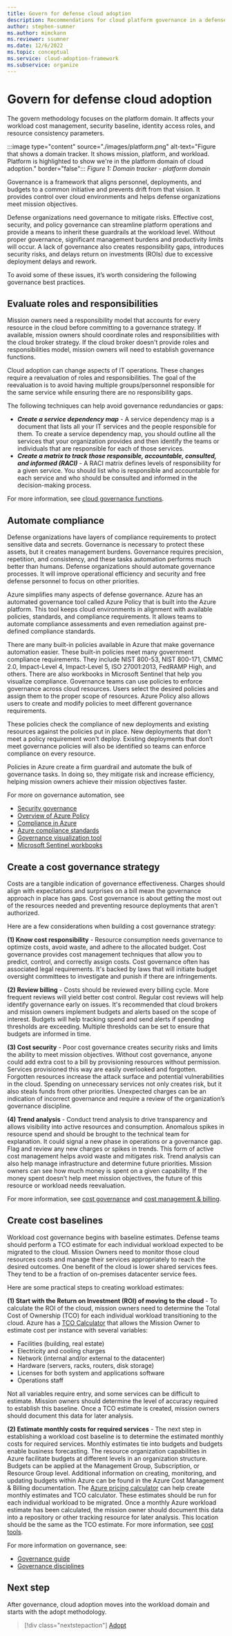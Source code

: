 ```yaml
---
title: Govern for defense cloud adoption
description: Recommendations for cloud platform governance in a defense organization
author: stephen-sumner
ms.author: mimckann
ms.reviewer: ssumner
ms.date: 12/6/2022
ms.topic: conceptual
ms.service: cloud-adoption-framework
ms.subservice: organize
---
```

# Govern for defense cloud adoption

The govern methodology focuses on the platform domain. It affects your workload cost management, security baseline, identity access roles, and resource consistency parameters.

:::image type="content" source="./images/platform.png" alt-text="Figure that shows a domain tracker. It shows mission, platform, and workload. Platform is highlighted to show we're in the platform domain of cloud adoption." border="false":::
*Figure 1: Domain tracker - platform domain*

Governance is a framework that aligns personnel, deployments, and budgets to a common initiative and prevents drift from that vision. It provides control over cloud environments and helps defense organizations meet mission objectives.

Defense organizations need governance to mitigate risks. Effective cost, security, and policy governance can streamline platform operations and provide a means to inherit these guardrails at the workload level. Without proper governance, significant management burdens and productivity limits will occur. A lack of governance also creates responsibility gaps, introduces security risks, and delays return on investments (ROIs) due to excessive deployment delays and rework.

To avoid some of these issues, it’s worth considering the following governance best practices.

## Evaluate roles and responsibilities

Mission owners need a responsibility model that accounts for every resource in the cloud before committing to a governance strategy. If available, mission owners should coordinate roles and responsibilities with the cloud broker strategy. If the cloud broker doesn't provide roles and responsibilities model, mission owners will need to establish governance functions.

Cloud adoption can change aspects of IT operations. These changes require a reevaluation of roles and responsibilities. The goal of the reevaluation is to avoid having multiple groups/personnel responsible for the same service while ensuring there are no responsibility gaps.

The following techniques can help avoid governance redundancies or gaps:

- ***Create a service dependency map*** - A service dependency map is a document that lists all your IT services and the people responsible for them. To create a service dependency map, you should outline all the services that your organization provides and then identify the teams or individuals that are responsible for each of those services.
- ***Create a matrix to track those responsible, accountable, consulted, and informed (RACI)*** - A RACI matrix defines levels of responsibility for a given service.  You should list who is responsible and accountable for each service and who should be consulted and informed in the decision-making process.

For more information, see [cloud governance functions](/azure/cloud-adoption-framework/organize/cloud-governance).

## Automate compliance

Defense organizations have layers of compliance requirements to protect sensitive data and secrets. Governance is necessary to protect these assets, but it creates management burdens. Governance requires precision, repetition, and consistency, and these tasks automation performs much better than humans. Defense organizations should automate governance processes. It will improve operational efficiency and security and free defense personnel to focus on other priorities.

Azure simplifies many aspects of defense governance. Azure has an automated governance tool called Azure Policy that is built into the Azure platform. This tool keeps cloud environments in alignment with available policies, standards, and compliance requirements. It allows teams to automate compliance assessments and even remediation against pre-defined compliance standards.  

There are many built-in policies available in Azure that make governance automation easier. These built-in policies meet many government compliance requirements. They include NIST 800-53, NIST 800-171, CMMC 2.0, Impact-Level 4, Impact-Level 5, ISO 27001:2013, FedRAMP High, and others. There are also workbooks in Microsoft Sentinel that help you visualize compliance. Governance teams can use policies to enforce governance across cloud resources. Users select the desired policies and assign them to the proper scope of resources. Azure Policy also allows users to create and modify policies to meet different governance requirements.

These policies check the compliance of new deployments and existing resources against the policies put in place. New deployments that don’t meet a policy requirement won't deploy. Existing deployments that don’t meet governance policies will also be identified so teams can enforce compliance on every resource.

Policies in Azure create a firm guardrail and automate the bulk of governance tasks. In doing so, they mitigate risk and increase efficiency, helping mission owners achieve their mission objectives faster.

For more on governance automation, see

- [Security governance](/azure/cloud-adoption-framework/secure/security-governance)
- [Overview of Azure Policy](/azure/governance/policy/)
- [Compliance in Azure](/azure/azure-government/documentation-government-plan-compliance)
- [Azure compliance standards](/azure/compliance/)
- [Governance visualization tool](https://github.com/microsoft/CloudAdoptionframework/tree/master/govern/AzureGovernanceVisualizer)
- [Microsoft Sentinel workbooks](/azure/sentinel/top-workbooks)

## Create a cost governance strategy

Costs are a tangible indication of governance effectiveness. Charges should align with expectations and surprises on a bill mean the governance approach in place has gaps. Cost governance is about getting the most out of the resources needed and preventing resource deployments that aren't authorized.

Here are a few considerations when building a cost governance strategy:

**(1) Know cost responsibility** - Resource consumption needs governance to optimize costs, avoid waste, and adhere to the allocated budget. Cost governance provides cost management techniques that allow you to predict, control, and correctly assign costs. Cost governance often has associated legal requirements. It's backed by laws that will initiate budget oversight committees to investigate and punish if there are infringements.

**(2) Review billing** - Costs should be reviewed every billing cycle. More frequent reviews will yield better cost control. Regular cost reviews will help identify governance early on issues. It's recommended that cloud brokers and mission owners implement budgets and alerts based on the scope of interest. Budgets will help tracking spend and send alerts if spending thresholds are exceeding. Multiple thresholds can be set to ensure that budgets are informed in time.

**(3) Cost security** - Poor cost governance creates security risks and limits the ability to meet mission objectives. Without cost governance, anyone could add extra cost to a bill by provisioning resources without permission. Services provisioned this way are easily overlooked and forgotten. Forgotten resources increase the attack surface and potential vulnerabilities in the cloud. Spending on unnecessary services not only creates risk, but it also steals funds from other priorities. Unexpected charges can be an indication of incorrect governance and require a review of the organization’s governance discipline.

**(4) Trend analysis** - Conduct trend analysis to drive transparency and allows visibility into active resources and consumption. Anomalous spikes in resource spend and should be brought to the technical team for explanation. It could signal a new phase in operations or a governance gap. Flag and review any new charges or spikes in trends. This form of active cost management helps avoid waste and mitigates risk. Trend analysis can also help manage infrastructure and determine future priorities. Mission owners can see how much money is spent on a given capability. If the money spent doesn’t help meet mission objectives, the future of this resource or workload needs reevaluation.

For more information, see [cost governance](/azure/cloud-adoption-framework/govern/cost-management/) and [cost management & billing](/azure/cost-management-billing/cost-management-billing-overview).

## Create cost baselines

Workload cost governance begins with baseline estimates. Defense teams should perform a TCO estimate for each individual workload expected to be migrated to the cloud. Mission Owners need to monitor those cloud resources costs and manage their services appropriately to reach the desired outcomes. One benefit of the cloud is lower shared services fees. They tend to be a fraction of on-premises datacenter service fees.

Here are some practical steps to creating workload estimates:

**(1) Start with the Return on Investment (ROI) of moving to the cloud** - To calculate the ROI of the cloud, mission owners need to determine the Total Cost of Ownership (TCO) for each individual workload transitioning to the cloud. Azure has a [TCO Calculator](https://azure.microsoft.com/pricing/tco/calculator/) that allows the Mission Owner to estimate cost per instance with several variables:

- Facilities (building, real estate)
- Electricity and cooling charges
- Network (internal and/or  external to the datacenter)
- Hardware (servers, racks, routers, disk storage)
- Licenses for both system and applications software
- Operations staff

Not all variables require entry, and some services can be difficult to estimate. Mission owners should determine the level of accuracy required to establish this baseline. Once a TCO estimate is created, mission owners should document this data for later analysis.

**(2) Estimate monthly costs for required services** - The next step in establishing a workload cost baseline is to determine the estimated monthly costs for required services. Monthly estimates tie into budgets and budgets enable business forecasting. The resource organization capabilities in Azure facilitate budgets at different levels in an organization structure. Budgets can be applied at the Management Group, Subscription, or Resource Group level. Additional information on creating, monitoring, and updating budgets within Azure can be found in the Azure Cost Management & Billing documentation. The [Azure pricing calculator](https://azure.microsoft.com/pricing/calculator/) can help create monthly estimates and TCO calculator. These estimates should be run for each individual workload to be migrated. Once a monthly Azure workload estimate has been calculated, the mission owner should document this data into a repository or other tracking resource for later analysis. This location should be the same as the TCO estimate. For more information, see [cost tools](/azure/cloud-adoption-framework/govern/cost-management/toolchain).

For more information on governance, see:

- [Governance guide](/azure/cloud-adoption-framework/govern/guides/complex/)
- [Governance disciplines](/azure/cloud-adoption-framework/govern/governance-disciplines)

## Next step

After governance, cloud adoption moves into the workload domain and starts with the adopt methodology.

> [!div class="nextstepaction"]
> [Adopt](adopt.md)
